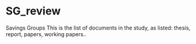 # SG_review
Savings Groups
 This is the list of documents in the study, as listed: thesis, report, papers, working papers..
